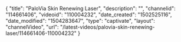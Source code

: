 {
    "title": "PaloVia Skin Renewing Laser",
    "description": "",
    "channelid": "114661406",
    "videoid": "110004232",
    "date_created": "1502525116",
    "date_modified": "1504283647",
    "type": "captivate",
    "layout": "channelVideo",
    "url": "\/latest-videos\/palovia-skin-renewing-laser\/114661406-110004232"
}